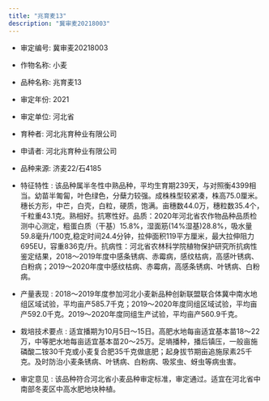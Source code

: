 ```yaml
---
title: "兆育麦13"
description: "冀审麦20218003"
---
```

* 审定编号:  冀审麦20218003

*  作物名称:  小麦

*  品种名称:  兆育麦13

*  审定年份:  2021

*  审定单位:  河北省

* 育种者:  河北兆育种业有限公司

*  申请者:  河北兆育种业有限公司

*  品种来源:  济麦22/石4185

*  特征特性 : 
该品种属半冬性中熟品种，平均生育期239天，与对照衡4399相当。幼苗半匍匐，叶色绿色，分蘖力较强。成株株型较紧凑，株高75.0厘米。穗长方形，中芒，白壳，白粒，硬质，饱满。亩穗数44.0万，穗粒数35.4个，千粒重43.1克。熟相好。抗寒性好。品质：2020年河北省农作物品种品质检测中心测定，粗蛋白质（干基）15.8%，湿面筋(14%湿基)28.8%，吸水量59.8毫升/100克,稳定时间24.4分钟，拉伸面积119平方厘米，最大拉伸阻力695EU，容重836克/升。抗病性：河北省农林科学院植物保护研究所抗病性鉴定结果，2018～2019年度中感条锈病、赤霉病，感纹枯病，高感叶锈病、白粉病；2019～2020年度中感纹枯病、赤霉病，高感条锈病、叶锈病、白粉病。
 
*  产量表现 : 
2018～2019年度参加河北小麦新品种创新联盟联合体冀中南水地组区域试验，平均亩产585.7千克；2019～2020年度同组区域试验，平均亩产592.0千克。2019～2020年度同组生产试验，平均亩产560.9千克。

*  栽培技术要点 : 
适宜播期为10月5日～15日。高肥水地每亩适宜基本苗18～22万，中等肥水地每亩适宜基本苗20～25万。足墒播种，播后镇压，一般亩施磷酸二铵30千克或小麦复合肥35千克做底肥；起身拔节期亩追施尿素25千克。及时防治小麦条锈病、叶锈病、白粉病、吸浆虫、蚜虫等病虫害。

*  审定意见 : 
该品种符合河北省小麦品种审定标准，审定通过。适宜在河北省中南部冬麦区中高水肥地块种植。
